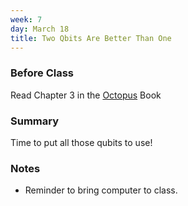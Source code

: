 ```yaml
---
week: 7
day: March 18
title: Two Qbits Are Better Than One
---
```


### Before Class
Read Chapter 3 in the [Octopus](https://www.amazon.com/Programming-Quantum-Computers-Essential-Algorithms/dp/1492039683) Book

### Summary
Time to put all those qubits to use!

### Notes

- Reminder to bring computer to class.